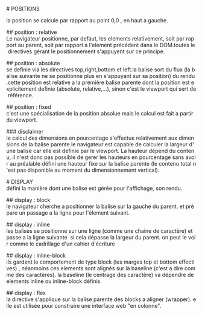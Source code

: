 # POSITIONS

la position se calcule par rapport au point 0,0 , en haut a gauche.

## position : relative
Le navigateur positionne, par defaut, les elements relativement, soit par rapport au parent, soit par rapport a l'element précédent dans le DOM.toutes le directives gérant le positionnement s'appuyent sur ce principe.

## position : absolute
se definie via les directives top,right,bottom et left.la balise sort du flux (la balise suivante ne se positionne plus en s'appuyant sur sa position) du rendu.cette position est relative a la première balise parente dont la position est explicitement definie (absolute, relative,...), sinon c'est le viewport qui sert de référence.

## position : fixed
c'est une spécialisation de la position absolue mais le calcul est fait a partir du viewport.

### disclaimer
le calcul des dimensions en pourcentage s'effectue relativement aux dimensions de la balise parente.le navigateur est capable de calculer la largeur d'une balise car elle est definie par le viewport. La hauteur dépend du contenu, il n'est donc pas possible de gerer les hauteurs en pourcentage sans avoir au préalable défini une hauteur fixe sur la balise parente (le contenu total n'est pas disponible au moment du dimensionnement vertical).

# DISPLAY
défini la manière dont une balise est gérée pour l'affichage, son rendu.

## display : block
le navigateur cherche a positionner la balise sur la gauche du parent. et prépare un passage a la ligne pour l'élement suivant.

## display : inline
les balises se positionne sur une ligne (comme une chaine de caractère) et passe a la ligne suivante  si cela dépasse la largeur du parent. on peut le voir comme le cadrillage d'un cahier d'écriture 

## display : inline-block
ils gardent le comportement de type block (les marges top et bottom effectives) , néanmoins ces elements sont alignés sur la baseline (c'est a dire comme des caractères). la baseline (le centrage des caractère) va dépendre de elements inline ou inline-block définis.

## display : flex
la directive s'applique sur la balise parente des blocks a aligner (wrapper). elle est utilisée pour construire une interface web "en colonne".

